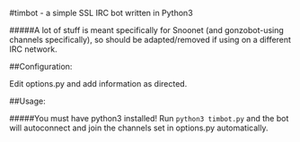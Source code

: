 #timbot - a simple SSL IRC bot written in Python3

#####A lot of stuff is meant specifically for Snoonet (and gonzobot-using channels specifically), so should be adapted/removed if using on a different IRC network.

##Configuration:

Edit options.py and add information as directed.

##Usage:

#####You must have python3 installed!
Run `python3 timbot.py` and the bot will autoconnect and join the channels set in options.py automatically.
